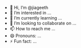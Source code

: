 - 👋 Hi, I’m @jiageeth
- 👀 I’m interested in ...
- 🌱 I’m currently learning ...
- 💞️ I’m looking to collaborate on ...
- 📫 How to reach me ...
- 😄 Pronouns: ...
- ⚡ Fun fact: ...

<!---
jiageeth/jiageeth is a ✨ special ✨ repository because its `README.md` (this file) appears on your GitHub profile.
You can click the Preview link to take a look at your changes.
--->
